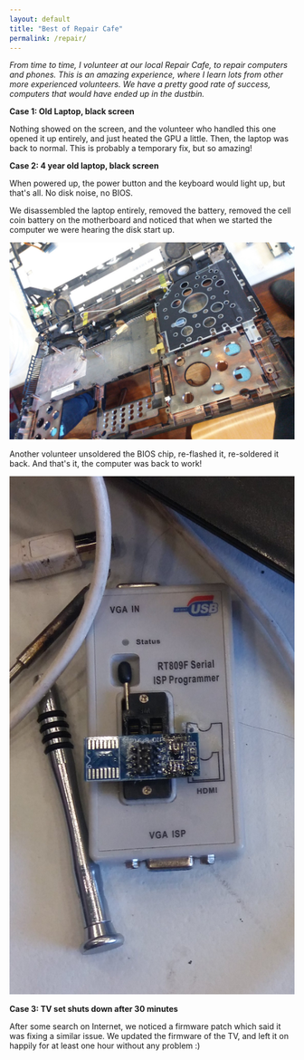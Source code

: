 ```yaml
---
layout: default
title: "Best of Repair Cafe"
permalink: /repair/
---
```


*From time to time, I volunteer at our local Repair Cafe, to repair computers and phones. This is an amazing experience, where I learn lots from other more experienced volunteers. We have a pretty good rate of success, computers that would have ended up in the dustbin.*

**Case 1: Old Laptop, black screen**

Nothing showed on the screen, and the volunteer who handled this one opened it up entirely, and just heated the GPU a little. Then, the laptop was back to normal. This is probably a temporary fix, but so amazing!

**Case 2: 4 year old laptop, black screen**

When powered up, the power button and the keyboard would light up, but that's all. No disk noise, no BIOS.

We disassembled the laptop entirely, removed the battery, removed the cell coin battery on the motherboard and noticed that when we started the computer we were hearing the disk start up.

![](/images/opened-laptop.jpg)

Another volunteer unsoldered the BIOS chip, re-flashed it, re-soldered it back. And that's it, the computer was back to work!

![](/images/bios-flasher.jpg)

**Case 3: TV set shuts down after 30 minutes**

After some search on Internet, we noticed a firmware patch which said it was fixing a similar issue. We updated the firmware of the TV, and left it on happily for at least one hour without any problem :)

